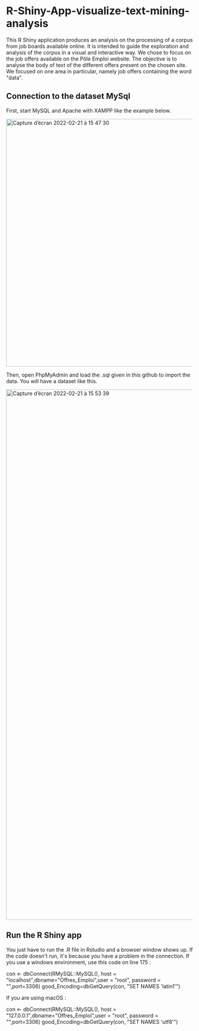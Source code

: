 # R-Shiny-App-visualize-text-mining-analysis

This R Shiny application produces an analysis on the processing of a corpus from job boards available online. It is intended to guide the exploration and 
analysis of the corpus in a visual and interactive way. We chose to focus on the job offers available on the Pôle Emploi website. The objective is to analyse 
the body of text of the different offers present on the chosen site. We focused on one area in particular, namely job offers containing the word "data".

Connection to the dataset MySql
----------------------

First, start MySQL and Apache with XAMPP like the example below.

<img width="669" alt="Capture d’écran 2022-02-21 à 15 47 30" src="https://user-images.githubusercontent.com/73121667/154977892-db87842e-9b8b-4f0c-aedf-ebe31b198b5c.png">

Then, open PhpMyAdmin and load the .sql given in this github to import the data. You will have a dataset like this.

<img width="1433" alt="Capture d’écran 2022-02-21 à 15 53 39" src="https://user-images.githubusercontent.com/73121667/154979083-443eccf5-71e7-4013-9e03-c0af14f86ddc.png">



Run the R Shiny app
----------------------

You just have to run the .R file in Rstudio and a browser window shows up. If the code doesn't run, it's because you have a problem in the connection. If you use a windows environment, use this code on line 175 :

  con <- dbConnect(RMySQL::MySQL(), host = "localhost",dbname="Offres_Emploi",user = "root", password = "",port=3306)
  good_Encoding=dbGetQuery(con, "SET NAMES 'latin1'")

If you are using macOS :

  con <- dbConnect(RMySQL::MySQL(), host = "127.0.0.1",dbname="Offres_Emploi",user = "root", password = "",port=3306)
  good_Encoding=dbGetQuery(con, "SET NAMES 'utf8'")

